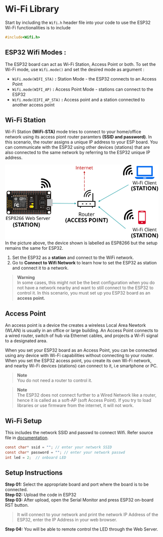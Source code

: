 # Wi-Fi Library

Start by including the `Wifi.h` header file into your code to use the ESP32 Wi-Fi 
functionalities is to include 

```c
#include<Wifi.h>
```

## ESP32 Wifi Modes :
The ESP32 board can act as Wi-Fi Station, Access Point or both. To set the Wi-Fi mode, use `Wifi.mode()` and set the desired mode as argument :

- `WiFi.mode(WIFI_STA)` **:** Station Mode - the ESP32 connects to an Access Point
- `Wifi.mode(WIFI_AP)` **:** Access Point Mode - stations can connect to the ESP32
- `Wifi.mode(EIFI_AP_STA)` **:** Access point and a station connected to another access point

## Wi-Fi Station

Wi-Fi Station **(WiFi-STA)** mode tries to connect to your home/office network using its access piont router paramters **(SSID and password)**. In this scenario, the router assigns a unique IP address to your ESP board. You can communicate with the ESP32 using other devices (stations) that are also connected to the same network by referring to the ESP32 unique IP address. 

![](../assets/esp8266-station.webp)
In the picture above, the device shown is labelled as ESP8266 but the setup remains the same for ESP32. 

1. Set the ESP32 as a **station** and connect to the WiFi network. 
2. Go to **Connect to Wifi Network** to learn how to set the ESP32 as station and connect it to a network.

> **Warning**  
In some cases, this might not be the best configuration when you do not have a network nearby and want to still connect to the ESP32 to control it. In this scenario, you must set up you ESP32 board as an **access point.**

## Access Point
An access point is a device the creates a wireless Local Area Newtork (WLAN) is usually in an office or large building. An Access Point connects to a wired router, switch of hub via Ethernet cables, and projects a Wi-Fi signal to a designated area. 

When you set your ESP32 board as an Access Point, you can be connected using any device with Wi-Fi capabilities without connecting to your router. When you set the ESP32 access point, you create its own Wi-Fi network, and nearby Wi-Fi devices (stations) can connect to it, i.e smartphone or PC. 

> **Note**  
You do not need a router to control it. 

> **Note**  
The ESP32 does not connect further to a Wired Network like a router, hence it is called as a soft-AP (soft Access Point). If you try to load libraries or use firmware from the internet, it will not work. 

## Wi-Fi Setup

This includes the network SSID and passwd to connect Wifi. 
Refer source file in [documentation]().
<!-- Yet to locate source file in documentation for linking-->

```c
const char* ssid = ""; // enter your network SSID
const char* password = ""; // enter your network passwd
int led = 2;  // onboard LED
```

## Setup Instructions

**Step 01:** Select the appropriate board and port where the board is to be connected.  
**Step 02:** Upload the code in ESP32  
**Step 03:** After upload, open the Serial Monitor and press ESP32 on-board RST button.  
<blockquote>It will connect to your network and print the network IP Address of the ESP32, enter the IP Address in your web browser. </blockquote>  

**Step 04:** You will be able to remote control the LED through the Web Server.   
